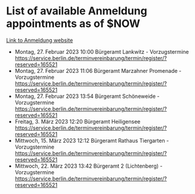 # List of available Anmeldung appointments as of $NOW
[Link to Anmeldung website](https://service.berlin.de/terminvereinbarung/termin/tag.php?termin=1&anliegen[]=120686&dienstleisterlist=122210,122217,327316,122219,327312,122227,327314,122231,327346,122243,327348,122254,122252,329742,122260,329745,122262,329748,122271,327278,122273,327274,122277,327276,330436,122280,327294,122282,327290,122284,327292,122291,327270,122285,327266,122286,327264,122296,327268,150230,329760,122297,327286,122294,327284,122312,329763,122314,329775,122304,327330,122311,327334,122309,327332,317869,122281,327352,122279,329772,122283,122276,327324,122274,327326,122267,329766,122246,327318,122251,327320,122257,327322,122208,327298,122226,327300&herkunft=http%3A%2F%2Fservice.berlin.de%2Fdienstleistung%2F120686%2F)
- Montag, 27. Februar 2023 10:00 Bürgeramt Lankwitz - Vorzugstermine https://service.berlin.de/terminvereinbarung/termin/register/?reserved=165521
- Montag, 27. Februar 2023 11:06 Bürgeramt Marzahner Promenade - Vorzugstermine https://service.berlin.de/terminvereinbarung/termin/register/?reserved=165521
- Montag, 27. Februar 2023 13:54 Bürgeramt Schöneweide - Vorzugstermine https://service.berlin.de/terminvereinbarung/termin/register/?reserved=165521
- Freitag, 3. März 2023 12:20 Bürgeramt Heiligensee https://service.berlin.de/terminvereinbarung/termin/register/?reserved=165521
- Mittwoch, 15. März 2023 12:12 Bürgeramt Rathaus Tiergarten - Vorzugstermine https://service.berlin.de/terminvereinbarung/termin/register/?reserved=165521
- Mittwoch, 22. März 2023 13:42 Bürgeramt 2 (Lichtenberg) - Vorzugstermine https://service.berlin.de/terminvereinbarung/termin/register/?reserved=165521
